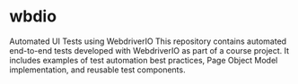 # wbdio
Automated UI Tests using WebdriverIO 
This repository contains automated end-to-end tests developed with WebdriverIO as part of a course project. It includes examples of test automation best practices, Page Object Model implementation, and reusable test components.

